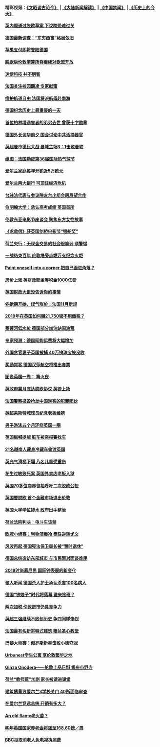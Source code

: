 #### 精彩视频：[《文昭谈古论今》](https://github.com/gfw-breaker/wenzhao/blob/master/README.md?t=11150931) | [《大陆新闻解读》](https://github.com/gfw-breaker/ntdtv-comedy/blob/master/README.md?t=11150931) | [《中国禁闻》](https://github.com/gfw-breaker/ntdtv-news/blob/master/README.md?t=11150931) | [《历史上的今天》](https://github.com/gfw-breaker/today-in-history/blob/master/README.md?t=11150931) 

#### [英内阁通过脱欧草案 下议院恐难过关](../pages/nsc974/n10852462.md?t=11150931) 

#### [德国最新调查：“东穷西富”格局依旧](../pages/nsc974/n10852268.md?t=11150931) 

#### [苹果支付即将登陆德国](../pages/nsc974/n10852246.md?t=11150931) 

#### [脱欧后伦敦清算所将继续对欧盟开放](../pages/nsc974/n10852082.md?t=11150931) 

#### [迷信科技 并不明智](../pages/nsc974/n10851197.md?t=11150931) 

#### [法国关注校园霸凌 专家献策](../pages/nsc974/n10851199.md?t=11150931) 

#### [维护航道自由 法国将派航母赴南海](../pages/nsc974/n10851001.md?t=11150931) 

#### [德国纪念历史上最重要的一天](../pages/nsc974/n10849304.md?t=11150931) 

#### [首位柏林墙遇害者的弟弟去世 曾获十字勋章](../pages/nsc974/n10849268.md?t=11150931) 

#### [德国外长访华前夕 国会讨论中共活摘器官](../pages/nsc974/n10848903.md?t=11150931) 

#### [英超曼市德比大战 曼城主场3：1击败曼联](../pages/nsc974/n10848899.md?t=11150931) 

#### [组图：法国勒皮第36届国际热气球节](../pages/nsc974/n10845459.md?t=11150931) 

#### [爱尔兰家庭每年开销近5万欧元](../pages/nsc974/n10844726.md?t=11150931) 

#### [爱尔兰两大银行 可顶住经济危机](../pages/nsc974/n10844706.md?t=11150931) 

#### [台驻法代表与参议院友台小组会晤展望合作](../pages/nsc974/n10843796.md?t=11150931) 

#### [伯明翰大学：承认高考成绩 英国首所](../pages/nsc974/n10843334.md?t=11150931) 

#### [伦敦东亚电影节座谈会 聚焦东方女性故事](../pages/nsc974/n10843306.md?t=11150931) 

#### [《求救信》获英国剑桥电影节“银船奖”](../pages/nsc974/n10842268.md?t=11150931) 

#### [荷兰央行：无现金交易的社会很脆弱 须警惕](../pages/nsc974/n10841150.md?t=11150931) 

#### [一战结束百年 伦敦塔旁点燃万支纪念火炬](../pages/nsc974/n10841092.md?t=11150931) 

#### [Paint oneself into a corner 把自己画进角落？](../pages/nsc974/n10841190.md?t=11150931) 

#### [房价上涨 英财政部坐等税金1000亿镑](../pages/nsc974/n10841187.md?t=11150931) 

#### [英国财政大臣没告诉你的事情](../pages/nsc974/n10841141.md?t=11150931) 

#### [冬歇期开始、煤气涨价：法国11月新规](../pages/nsc974/n10841075.md?t=11150931) 

#### [2019年在英国如何赚21,750镑不用缴税？](../pages/nsc974/n10841101.md?t=11150931) 

#### [莱茵河低水位 德国部分加油站闹油荒](../pages/nsc974/n10841002.md?t=11150931) 

#### [专家预测：德国网购运费将大幅增加](../pages/nsc974/n10840951.md?t=11150931) 

#### [外国贪官妻子英国被捕 40万镑珠宝被没收](../pages/nsc974/n10838830.md?t=11150931) 

#### [奖励常客 德国汉莎航空将推出套票](../pages/nsc974/n10838351.md?t=11150931) 

#### [图说英国一周： 篝火夜](../pages/nsc974/n10838913.md?t=11150931) 

#### [英政府冀月底达脱欧协议 英镑上扬](../pages/nsc974/n10838808.md?t=11150931) 

#### [法国警察捣毁抢劫中国游客的犯罪团伙](../pages/nsc974/n10838404.md?t=11150931) 

#### [英超莱斯特城球员纪念老板维猜](../pages/nsc974/n10838894.md?t=11150931) 

#### [男子游泳五个月环绕英国一圈](../pages/nsc974/n10838885.md?t=11150931) 

#### [英国贼喊捉贼 赃车被盗报警找车](../pages/nsc974/n10838877.md?t=11150931) 

#### [21名越南人藏身冷藏车偷渡英国](../pages/nsc974/n10838871.md?t=11150931) 

#### [英充气滑梯下塌 八名儿童受重伤](../pages/nsc974/n10838865.md?t=11150931) 

#### [花生过敏致死案 英国外卖店老板入狱](../pages/nsc974/n10838857.md?t=11150931) 

#### [英国70多位商界领袖呼吁二次脱欧公投](../pages/nsc974/n10838826.md?t=11150931) 

#### [英国要脱欧 首个金融市场退出伦敦](../pages/nsc974/n10838815.md?t=11150931) 

#### [英国大学学位掺水 政府出手整治](../pages/nsc974/n10838778.md?t=11150931) 

#### [荷兰法院判决：电斗车该禁](../pages/nsc974/n10838448.md?t=11150931) 

#### [欧冠小组赛：利物浦爆冷 曼联逆转尤文](../pages/nsc974/n10837241.md?t=11150931) 

#### [风波再起 德国宪法保卫局长被“暂时退休”](../pages/nsc974/n10835736.md?t=11150931) 

#### [德国总统造访东部城市 与市民面对面谈难民](../pages/nsc974/n10835895.md?t=11150931) 

#### [2018时尚慕尼黑 国际钟表展的新变化](../pages/nsc974/n10836048.md?t=11150931) 

#### [骇人听闻 德国杀人护士承认杀害100名病人](../pages/nsc974/n10835823.md?t=11150931) 

#### [德国“铁娘子”时代将落幕 谁来接班？](../pages/nsc974/n10833701.md?t=11150931) 

#### [两次加税 伦敦房市仍具竞争力](../pages/nsc974/n10832030.md?t=11150931) 

#### [英超三强继续不败创历史 争四同样惨烈](../pages/nsc974/n10830095.md?t=11150931) 

#### [法国最有名新哥特式建筑 穆兰圣心教堂](../pages/nsc974/n10829754.md?t=11150931) 

#### [巴黎大师赛：俄罗斯新星击败小德夺冠](../pages/nsc974/n10830134.md?t=11150931) 

#### [Urbanest学生公寓 享伦敦繁华之地](../pages/nsc974/n10828080.md?t=11150931) 

#### [Ginza Onodera——伦敦上品日料 银座小野寺](../pages/nsc974/n10828069.md?t=11150931) 

#### [荷兰“教师荒”加剧 家长被请进课堂](../pages/nsc974/n10826148.md?t=11150931) 

#### [建筑质量致爱尔兰3学校关门 40所面临审查](../pages/nsc974/n10826209.md?t=11150931) 

#### [在爱尔兰竞选总统 开销有多大？](../pages/nsc974/n10826165.md?t=11150931) 

#### [An old flame老火苗？](../pages/nsc974/n10825994.md?t=11150931) 

#### [明年英国国家养老金将涨至168.60镑／周](../pages/nsc974/n10825971.md?t=11150931) 

#### [BBC拟取消老人免电视执照费](../pages/nsc974/n10825959.md?t=11150931) 

